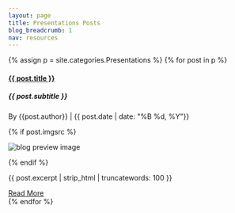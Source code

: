 ```yaml
---
layout: page
title: Presentations Posts
blog_breadcrumb: 1
nav: resources
---
```

<!-- this successfully gets the posts from the category that you want -->
<div class="row">
    {% assign p = site.categories.Presentations %} 
    {% for post in p %} 
    <div class="col-md-6">
        <div class="blog-preview">
                <h4><a href="{{ post.url }}">{{ post.title }}</a></h4>
                <h5>{{ post.subtitle }}</h5>
                <p class="byline">By {{post.author}} | {{ post.date | date: "%B %d, %Y"}}</p>
                {% if post.imgsrc %}<p><img src="{{ post.imgsrc }}" class="blog-preview-image" alt="blog preview image"/></p>{% endif %}
                <p class="blog-excerpt">{{ post.excerpt | strip_html | truncatewords: 100 }}</p>
                <div class="readMore">
                    <a href="{{ post.url }}" class="btn btn-blog">Read More</a>
                </div>
        </div>
    </div>
    {% endfor %}
</div>